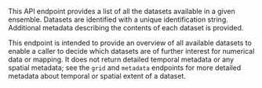 This API endpoint provides a list of all the datasets available in a given ensemble. Datasets are identified with a unique identification string. Additional metadata describing the contents of each dataset is provided.

This endpoint is intended to provide an overview of all available datasets to enable a caller to decide which datasets are of further interest for numerical data or mapping. It does not return detailed temporal metadata or any spatial metadata; see the `grid` and `metadata` endpoints for more detailed metadata about temporal or spatial extent of a dataset.